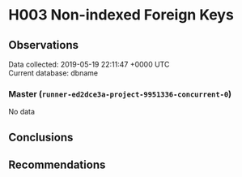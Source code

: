 # H003 Non-indexed Foreign Keys #

## Observations ##
Data collected: 2019-05-19 22:11:47 +0000 UTC  
Current database: dbname  

### Master (`runner-ed2dce3a-project-9951336-concurrent-0`) ###


No data


## Conclusions ##


## Recommendations ##

